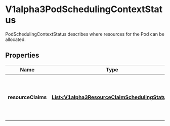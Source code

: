 

# V1alpha3PodSchedulingContextStatus

PodSchedulingContextStatus describes where resources for the Pod can be allocated.
## Properties

Name | Type | Description | Notes
------------ | ------------- | ------------- | -------------
**resourceClaims** | [**List&lt;V1alpha3ResourceClaimSchedulingStatus&gt;**](V1alpha3ResourceClaimSchedulingStatus.md) | ResourceClaims describes resource availability for each pod.spec.resourceClaim entry where the corresponding ResourceClaim uses \&quot;WaitForFirstConsumer\&quot; allocation mode. |  [optional]




